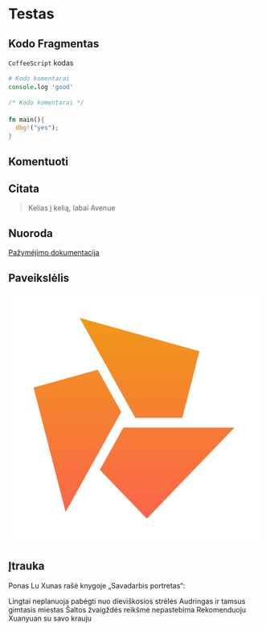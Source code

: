 [Markdown pasauliniai komentarai]:#

# Testas

## Kodo Fragmentas

`CoffeeScript` kodas

```coffee
# Kodo komentarai
console.log 'good'


```

```rust
/* Kodo komentarai */

fn main(){
  dbg!("yes");
}
```

## Komentuoti

<!-- HTML 注释 --> 

<!-- 多行注释 --> 

## Citata

> Kelias į kelią, labai Avenue

## Nuoroda

[Pažymėjimo dokumentacija](https://github.com/xxai-art/xxai-art-md)

## Paveikslėlis

![xxAI.Art Brand Identity](https://raw.githubusercontent.com/xxai-art/web/main/file/svg/logo.svg)

## Įtrauka

Ponas Lu Xunas rašė knygoje „Savadarbis portretas“:

  Lingtai neplanuoja pabėgti nuo dieviškosios strėlės
  Audringas ir tamsus gimtasis miestas
  Šaltos žvaigždės reikšmė nepastebima
  Rekomenduoju Xuanyuan su savo krauju
